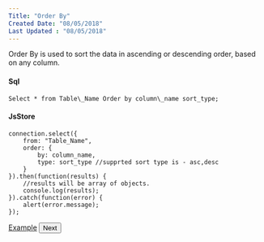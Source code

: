 ```yaml
---
Title: "Order By"
Created Date: "08/05/2018"
Last Updated : "08/05/2018"
---
```


Order By is used to sort the data in ascending or descending order, based on any column.

#### Sql

```
Select * from Table\_Name Order by column\_name sort_type;
```

#### JsStore

```
connection.select({
    from: "Table_Name",
    order: {
        by: column_name,
        type: sort_type //supprted sort type is - asc,desc
    }
}).then(function(results) {
    //results will be array of objects.
    console.log(results);
}).catch(function(error) {
    alert(error.message);
});
```

<p class="margin-top-40px center-align">
    <a class="btn info" target="_blank" href="/example/order_by">Example</a>
    <button class="btn info btnNext">Next</button>
</p>